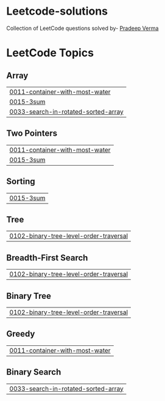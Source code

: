 # Leetcode-solutions
Collection of LeetCode questions solved by- [Pradeep Verma](https://leetcode.com/u/pradeepverma/)

<!---LeetCode Topics Start-->
# LeetCode Topics
## Array
|  |
| ------- |
| [0011-container-with-most-water](https://github.com/pradeepvrm/Leetcode-solutions/tree/master/0011-container-with-most-water) |
| [0015-3sum](https://github.com/pradeepvrm/Leetcode-solutions/tree/master/0015-3sum) |
| [0033-search-in-rotated-sorted-array](https://github.com/pradeepvrm/Leetcode-solutions/tree/master/0033-search-in-rotated-sorted-array) |
## Two Pointers
|  |
| ------- |
| [0011-container-with-most-water](https://github.com/pradeepvrm/Leetcode-solutions/tree/master/0011-container-with-most-water) |
| [0015-3sum](https://github.com/pradeepvrm/Leetcode-solutions/tree/master/0015-3sum) |
## Sorting
|  |
| ------- |
| [0015-3sum](https://github.com/pradeepvrm/Leetcode-solutions/tree/master/0015-3sum) |
## Tree
|  |
| ------- |
| [0102-binary-tree-level-order-traversal](https://github.com/pradeepvrm/Leetcode-solutions/tree/master/0102-binary-tree-level-order-traversal) |
## Breadth-First Search
|  |
| ------- |
| [0102-binary-tree-level-order-traversal](https://github.com/pradeepvrm/Leetcode-solutions/tree/master/0102-binary-tree-level-order-traversal) |
## Binary Tree
|  |
| ------- |
| [0102-binary-tree-level-order-traversal](https://github.com/pradeepvrm/Leetcode-solutions/tree/master/0102-binary-tree-level-order-traversal) |
## Greedy
|  |
| ------- |
| [0011-container-with-most-water](https://github.com/pradeepvrm/Leetcode-solutions/tree/master/0011-container-with-most-water) |
## Binary Search
|  |
| ------- |
| [0033-search-in-rotated-sorted-array](https://github.com/pradeepvrm/Leetcode-solutions/tree/master/0033-search-in-rotated-sorted-array) |
<!---LeetCode Topics End-->
